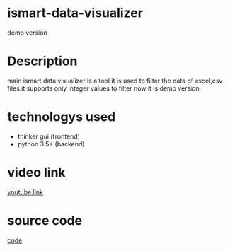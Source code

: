 # ismart-data-visualizer
demo version 

# Description
 main
ismart data visualizer is a tool it is used to filter the data of excel,csv files.it supports only integer values to filter now it is demo version

# technologys used
- thinker gui (frontend)
- python 3.5+ (backend)

# video link
[youtube link](https://youtu.be/16IRBkTOc9I)

# source code
[code](https://github.com/kvvsatyaravi/ismart-data-visualizer)
